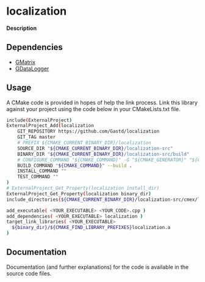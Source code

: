 localization
============

**Description**

Dependencies
------------
<!-- * Only [pthreads](https://en.wikipedia.org/wiki/POSIX_Threads), that is usually installed within any Linux system. -->
* [GMatrix](https://github.com/lara-unb/gMatrix)
* [GDataLogger](https://github.com/lara-unb/gdatalogger)

Usage
-----

A CMake code is provided in hopes of help the link process.
Link this library against your project using the code below in your CMakeLists.txt file.

```bash
include(ExternalProject)
ExternalProject_Add(localization
    GIT_REPOSITORY https://github.com/Gastd/localization
    GIT_TAG master
    # PREFIX ${CMAKE_CURRENT_BINARY_DIR}/localization
    SOURCE_DIR "${CMAKE_CURRENT_BINARY_DIR}/localization-src"
    BINARY_DIR "${CMAKE_CURRENT_BINARY_DIR}/localization-src/build"
    # CONFIGURE_COMMAND "${CMAKE_COMMAND}" -G "${CMAKE_GENERATOR}" "${CMAKE_BINARY_DIR}/localization-src/"
    BUILD_COMMAND "${CMAKE_COMMAND}" --build .
    INSTALL_COMMAND ""
    TEST_COMMAND ""
)
# ExternalProject_Get_Property(localization install_dir)
ExternalProject_Get_Property(localization binary_dir)
include_directories(${CMAKE_CURRENT_BINARY_DIR}/localization-src/cmex/lib)

add_executable( <YOUR_EXECUTABLE> <YOUR_CODE>.cpp )
add_dependencies( <YOUR_EXECUTABLE> localization )
target_link_libraries( <YOUR_EXECUTABLE>
  ${binary_dir}/${CMAKE_FIND_LIBRARY_PREFIXES}localization.a
)
```

Documentation
-------------

Documentation (and further explanations) for the code is available in the source code files.
